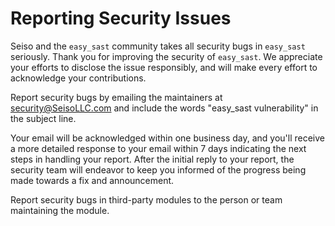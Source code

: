 # Reporting Security Issues
Seiso and the `easy_sast` community takes all security bugs in `easy_sast` seriously. Thank you for improving the security of `easy_sast`. We appreciate your efforts to disclose the issue responsibly, and will make every effort to acknowledge your contributions.

Report security bugs by emailing the maintainers at [security@SeisoLLC.com](mailto:security@SeisoLLC.com) and include the words "easy_sast vulnerability" in the subject line.

Your email will be acknowledged within one business day, and you'll receive a more detailed response to your email within 7 days indicating the next steps in handling your report. After the initial reply to your report, the security team will endeavor to keep you informed of the progress being made towards a fix and announcement.

Report security bugs in third-party modules to the person or team maintaining the module.
